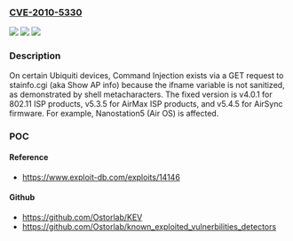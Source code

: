 ### [CVE-2010-5330](https://cve.mitre.org/cgi-bin/cvename.cgi?name=CVE-2010-5330)
![](https://img.shields.io/static/v1?label=Product&message=n%2Fa&color=blue)
![](https://img.shields.io/static/v1?label=Version&message=n%2Fa%20&color=brightgreen)
![](https://img.shields.io/static/v1?label=Vulnerability&message=n%2Fa&color=brightgreen)

### Description

On certain Ubiquiti devices, Command Injection exists via a GET request to stainfo.cgi (aka Show AP info) because the ifname variable is not sanitized, as demonstrated by shell metacharacters. The fixed version is v4.0.1 for 802.11 ISP products, v5.3.5 for AirMax ISP products, and v5.4.5 for AirSync firmware. For example, Nanostation5 (Air OS) is affected.

### POC

#### Reference
- https://www.exploit-db.com/exploits/14146

#### Github
- https://github.com/Ostorlab/KEV
- https://github.com/Ostorlab/known_exploited_vulnerbilities_detectors

